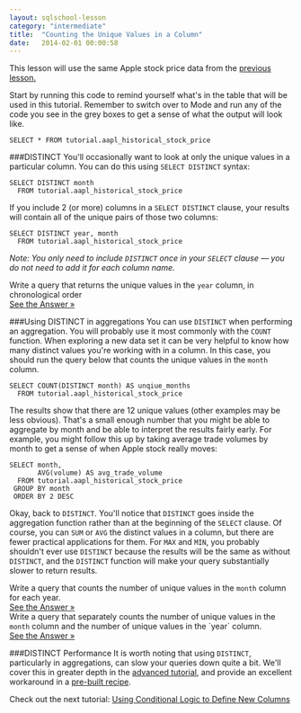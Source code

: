 ```yaml
---
layout: sqlschool-lesson
category: "intermediate"
title:  "Counting the Unique Values in a Column"
date:   2014-02-01 00:00:58
---
```


This lesson will use the same Apple stock price data from the [previous lesson.](/intermediate/aggregation-functions.html)

<div class="tip">Start by running this code to remind yourself what's in the table that will be used in this tutorial. Remember to switch over to Mode and run any of the code you see in the grey boxes to get a sense of what the output will look like.</div>

    SELECT * FROM tutorial.aapl_historical_stock_price

###DISTINCT
You'll occasionally want to look at only the unique values in a particular column. You can do this using `SELECT DISTINCT` syntax:

    SELECT DISTINCT month
      FROM tutorial.aapl_historical_stock_price

If you include 2 (or more) columns in a `SELECT DISTINCT` clause, your results will contain all of the unique pairs of those two columns:

    SELECT DISTINCT year, month
      FROM tutorial.aapl_historical_stock_price

*Note: You only need to include `DISTINCT` once in your `SELECT` clause &mdash; you do not need to add it for each column name.*

<div class="practice-prob">
  Write a query that returns the unique values in the <code>year</code> column, in chronological order
</div>
<div class="practice-prob-answer">
  <a href="http://stealth.modeanalytics.com/tutorial/reports/2dde870b5811" target="_blank">See the Answer &raquo;</a>
</div>

###Using  DISTINCT in aggregations
You can use `DISTINCT` when performing an aggregation. You will probably use it most commonly with the `COUNT` function. When exploring a new data set it can be very helpful to know how many distinct values you're working with in a column. In this case, you should run the query below that counts the unique values in the `month` column.
<!-- I think this section could use further explaination.  You could be a bit more explicit about how this applies to actual analysis scenarios.  Something like this:

"Keep in mind that when working with data in a real-world scenario, you will generally write several queries which ultimately lead you to the information you need to answer a question or solve a problem."

...except coming from someone who actually knows real-world scenarios.
-->

    SELECT COUNT(DISTINCT month) AS unqiue_months
      FROM tutorial.aapl_historical_stock_price

The results show that there are 12 unique values (other examples may be less obvious). That's a small enough number that you might be able to aggregate by month and be able to interpret the results fairly early. For example, you might follow this up by taking average trade volumes by month to get a sense of when Apple stock really moves:

    SELECT month,
           AVG(volume) AS avg_trade_volume
      FROM tutorial.aapl_historical_stock_price
     GROUP BY month
     ORDER BY 2 DESC

Okay, back to `DISTINCT`. You'll notice that `DISTINCT` goes inside the aggregation function rather than at the beginning of the `SELECT` clause. Of course, you can `SUM` or `AVG` the distinct values in a column, but there are fewer practical applications for them. For `MAX` and `MIN`, you probably shouldn't ever use `DISTINCT` because the results will be the same as without `DISTINCT`, and the `DISTINCT` function will make your query substantially slower to return results.

<div class="practice-prob">
  Write a query that counts the number of unique values in the <code>month</code> column for each year.
</div>
<div class="practice-prob-answer">
  <a href="http://stealth.modeanalytics.com/tutorial/reports/ad26c0db22c5" target="_blank">See the Answer &raquo;</a>
</div>

<div class="practice-prob">
  Write a query that separately counts the number of unique values in the <code>month</code> column and the number of unique values in the `year` column.
</div>
<div class="practice-prob-answer">
  <a href="http://stealth.modeanalytics.com/tutorial/reports/bb4e07760340" target="_blank">See the Answer &raquo;</a>
</div>

###DISTINCT Performance
It is worth noting that using `DISTINCT`, particularly in aggregations, can slow your queries down quite a bit. We'll cover this in greater depth in the [advanced tutorial](/advanced/faster-queries.html), and provide an excellent workaround in a [pre-built recipe](/solutions-to-common-problems/fast-count-distinct.html).

Check out the next tutorial: [Using Conditional Logic to Define New Columns](/intermediate/case.html)